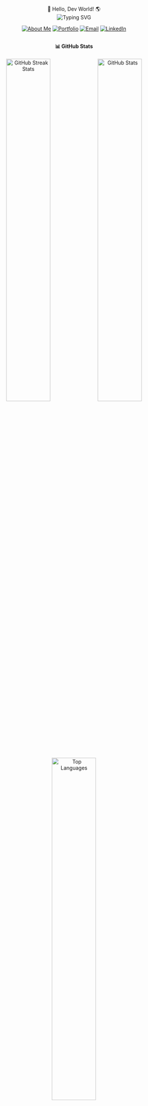 <div align="center">👋 Hello, Dev World! 🌎</div>
<div align="center">
  <img src="https://readme-typing-svg.herokuapp.com?font=Fira+Code&weight=600&size=30&duration=3000&pause=1000&color=38C2FF&center=true&vCenter=true&random=false&width=600&height=100&lines=Methmin+Pulsara;Software+Developer;Full-Stack+Engineer;Always+Learning+%F0%9F%92%A1" alt="Typing SVG" />
</div>
<p align="center">
  <a href="#"><img src="https://img.shields.io/badge/About_Me-546A7B?style=for-the-badge" alt="About Me"/></a>
  <a href="#"><img src="https://img.shields.io/badge/Portfolio-FF4D5B?style=for-the-badge" alt="Portfolio"/></a>
  <a href="mailto:methminpulsara10@gmail.com"><img src="https://img.shields.io/badge/Email-D14836?style=for-the-badge&logo=gmail&logoColor=white" alt="Email"/></a>
  <a href="https://www.linkedin.com/in/methmin-pulsara/"><img src="https://img.shields.io/badge/LinkedIn-0077B5?style=for-the-badge&logo=linkedin&logoColor=white" alt="LinkedIn"/></a>
</p>
<div align="center" style="margin-top: 30px; margin-bottom: 20px; font-weight: 700;">📊 GitHub Stats</div>
<div align="center">
  <img src="https://github-readme-streak-stats.herokuapp.com?user=Methminpulsara&theme=tokyonight&hide_border=true" alt="GitHub Streak Stats" width="49%" />
  <img src="https://github-readme-stats-sigma-five.vercel.app/api?username=Methminpulsara&show_icons=true&theme=tokyonight&hide_border=true&count_private=true" alt="GitHub Stats" width="49%" />
</div>
<div align="center">
  <img src="https://github-readme-stats-sigma-five.vercel.app/api/top-langs/?username=Methminpulsara&theme=tokyonight&hide_border=true&layout=compact" alt="Top Languages" width="49%" />
</div>
<div align="center" style="margin-top: 70px; margin-bottom: 50px; font-weight: 700;">💻 Tech Stack</div>
<div align="center">
  <img src="https://skillicons.dev/icons?i=java" height="40" alt="java logo" width="55" />
  <img src="https://skillicons.dev/icons?i=js" height="40" alt="javascript logo" width="55" />
  <img src="https://skillicons.dev/icons?i=ts" height="40" alt="typescript logo" width="55" />
  <img src="https://skillicons.dev/icons?i=html" height="40" alt="html5 logo" width="55" />
  <img src="https://skillicons.dev/icons?i=css" height="40" alt="css3 logo" width="55" />
   <img src="https://skillicons.dev/icons?i=spring" height="40" alt="spring logo"  width="55" />
    <img src="https://skillicons.dev/icons?i=react" height="40" alt="react logo" width="55" />

  <br/>
  <img src="https://skillicons.dev/icons?i=angular" height="40" alt="angular logo" width="55" />
  <img src="https://skillicons.dev/icons?i=bootstrap" height="40" alt="bootstrap logo" width="55" />
  <img src="https://skillicons.dev/icons?i=tailwind" height="40" alt="tailwindcss logo" width="55" />
  <img src="https://skillicons.dev/icons?i=git" height="40" alt="git logo" width="55" />
  <img src="https://skillicons.dev/icons?i=github" height="40" alt="github logo" width="55" />
  <img src="https://skillicons.dev/icons?i=figma" height="40" alt="figma logo" width="55" />
  <img src="https://skillicons.dev/icons?i=daisyui" height="40" alt="daisyui logo" width="55" />
  

</div>
<div align="center" style="margin-top:50px; margin-bottom: 50px; font-weight: 700;">🌱 Currently Learning</div>
<div align="center">
  <img src="https://skillicons.dev/icons?i=python" height="40" alt="docker logo" width="55" />
  <img src="https://skillicons.dev/icons?i=aws" height="40" alt="aws logo" width="55" />
    <img src="https://skillicons.dev/icons?i=nodejs" height="40" alt="nodejs logo"  width="55" />
        <img src="https://skillicons.dev/icons?i=electronjs" height="40" alt=""  width="55" />

  
</div>

<div align="center">
  <!-- Remove the GitHub stats cards and replace with custom project cards -->
  



<div align="center" style="margin-top: 15px; margin-bottom: 15px;">⭐️ From <a href="https://github.com/Methminpulsara">Methmin</a></div>
